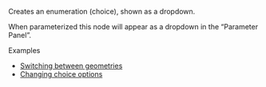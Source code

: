 Creates an enumeration (choice), shown as a dropdown.

When parameterized this node will appear as a dropdown in the “Parameter Panel”.

Examples



* [Switching between geometries](https://creator.trimble.com/graph?assetURI=whp:2a6de14a-1611-4d3a-959f-a1c34eae6bca&version=latest)
* [Changing choice options](https://creator.trimble.com/graph?assetURI=whp:c7dc99f1-334b-47ae-9622-fb38812db203&version=latest)